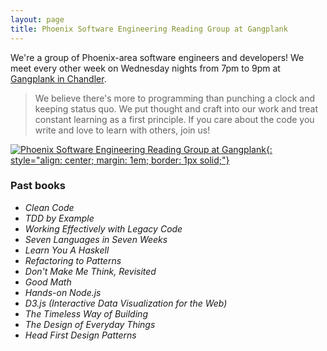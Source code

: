 ```yaml
---
layout: page
title: Phoenix Software Engineering Reading Group at Gangplank
---
```

We're a group of Phoenix-area software engineers and developers! We meet every other week on Wednesday nights from 7pm to 9pm at [Gangplank in Chandler](#where).

> We believe there's more to programming than punching a clock and keeping status quo. We put thought and craft into our work and treat constant learning as a first principle. If you care about the code you write and love to learn with others, join us!

[![Phoenix Software Engineering Reading Group at Gangplank](https://photos.smugmug.com/photos/i-KsKcHrt/0/L/i-KsKcHrt-L.png){: style="align: center; margin: 1em; border: 1px solid;"}][meetup]

<a name="past-books" />

### Past books

* *Clean Code*
* *TDD by Example*
* *Working Effectively with Legacy Code*
* *Seven Languages in Seven Weeks*
* *Learn You A Haskell*
* *Refactoring to Patterns*
* *Don't Make Me Think, Revisited*
* *Good Math*
* *Hands-on Node.js*
* *D3.js (Interactive Data Visualization for the Web)*
* *The Timeless Way of Building*
* *The Design of Everyday Things*
* *Head First Design Patterns*

[1]: /contact/
[3]: http://gangplankhq.com/chandler/
[meetup]: http://www.meetup.com/Phoenix-Software-Engineering-Reading-Group/
